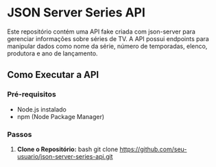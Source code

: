 # JSON Server Series API

Este repositório contém uma API fake criada com json-server para gerenciar informações sobre séries de TV. A API possui endpoints para manipular dados como nome da série, número de temporadas, elenco, produtora e ano de lançamento.

## Como Executar a API

### Pré-requisitos
- Node.js instalado
- npm (Node Package Manager)

### Passos

1. **Clone o Repositório:**
   bash
   git clone https://github.com/seu-usuario/json-server-series-api.git
